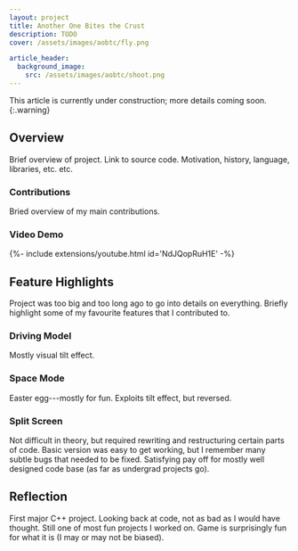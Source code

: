 ```yaml
---
layout: project
title: Another One Bites the Crust
description: TODO
cover: /assets/images/aobtc/fly.png

article_header:
  background_image:
    src: /assets/images/aobtc/shoot.png
---
```

<!--more-->

This article is currently under construction; more details coming soon.
{:.warning}

## Overview
Brief overview of project.
Link to source code.
Motivation, history, language, libraries, etc. etc.

### Contributions
Bried overview of my main contributions.

### Video Demo
<div>{%- include extensions/youtube.html id='NdJQopRuH1E' -%}</div>

## Feature Highlights
Project was too big and too long ago to go into details on everything.
Briefly highlight some of my favourite features that I contributed to.

### Driving Model
Mostly visual tilt effect.

### Space Mode
Easter egg---mostly for fun.
Exploits tilt effect, but reversed.

### Split Screen
Not difficult in theory, but required rewriting and restructuring certain parts of code.
Basic version was easy to get working, but I remember many subtle bugs that needed to be fixed.
Satisfying pay off for mostly well designed code base (as far as undergrad projects go).

## Reflection
First major C++ project.
Looking back at code, not as bad as I would have thought.
Still one of most fun projects I worked on.
Game is surprisingly fun for what it is (I may or may not be biased).
